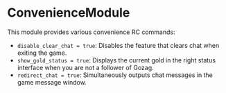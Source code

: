 # ConvenienceModule

This module provides various convenience RC commands:
- `disable_clear_chat = true`: Disables the feature that clears chat when exiting the game.
- `show_gold_status = true`: Displays the current gold in the right status interface when you are not a follower of Gozag.
- `redirect_chat = true`: Simultaneously outputs chat messages in the game message window.
